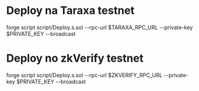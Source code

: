 # Deploy na Taraxa testnet
forge script script/Deploy.s.sol --rpc-url $TARAXA_RPC_URL --private-key $PRIVATE_KEY --broadcast

# Deploy no zkVerify testnet
forge script script/Deploy.s.sol --rpc-url $ZKVERIFY_RPC_URL --private-key $PRIVATE_KEY --broadcast